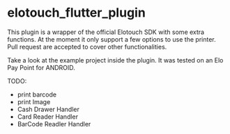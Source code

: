 # elotouch_flutter_plugin

This plugin is a wrapper of the official Elotouch SDK with some extra functions. At the moment it only support a few options to use the printer. Pull request are accepted to cover other functionalities.

Take a look at the example project inside the plugin. It was tested on an Elo Pay Point for ANDROID.

TODO:
* print barcode
* print Image
* Cash Drawer Handler
* Card Reader Handler
* BarCode Readler Handler


